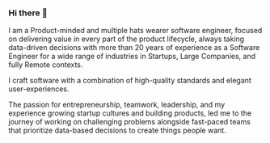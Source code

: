 ### Hi there 👋

I am a Product-minded and multiple hats wearer software engineer, focused on delivering value in every part of the product lifecycle, always taking data-driven decisions with more than 20 years of experience as a Software Engineer for a wide range of industries in Startups, Large Companies, and fully Remote contexts.

I craft software with a combination of high-quality standards and elegant user-experiences.

The passion for entrepreneurship, teamwork, leadership, and my experience growing startup cultures and building products, led me to the journey of working on challenging problems alongside fast-paced teams that prioritize data-based decisions to create things people want.
